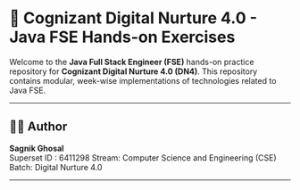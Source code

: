 # 📘 Cognizant Digital Nurture 4.0 - Java FSE Hands-on Exercises

Welcome to the **Java Full Stack Engineer (FSE)** hands-on practice repository for **Cognizant Digital Nurture 4.0 (DN4)**. This repository contains modular, week-wise implementations of technologies related to Java FSE.

---

## 👨‍🎓 Author

**Sagnik Ghosal**  
Superset ID :  6411298 
Stream: Computer Science and Engineering (CSE)  
Batch: Digital Nurture 4.0

---


